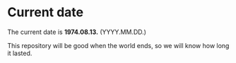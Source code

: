 # Current date

The current date is **1974.08.13.** (YYYY.MM.DD.)

This repository will be good when the world ends, so we will know how long it lasted.